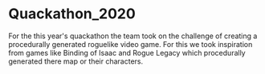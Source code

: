 # Quackathon_2020
For the this year's quackathon the team took on the challenge of creating a procedurally generated roguelike video game. For this we took inspiration from games like Binding of Isaac and Rogue Legacy which procedurally generated there map or their characters. 
